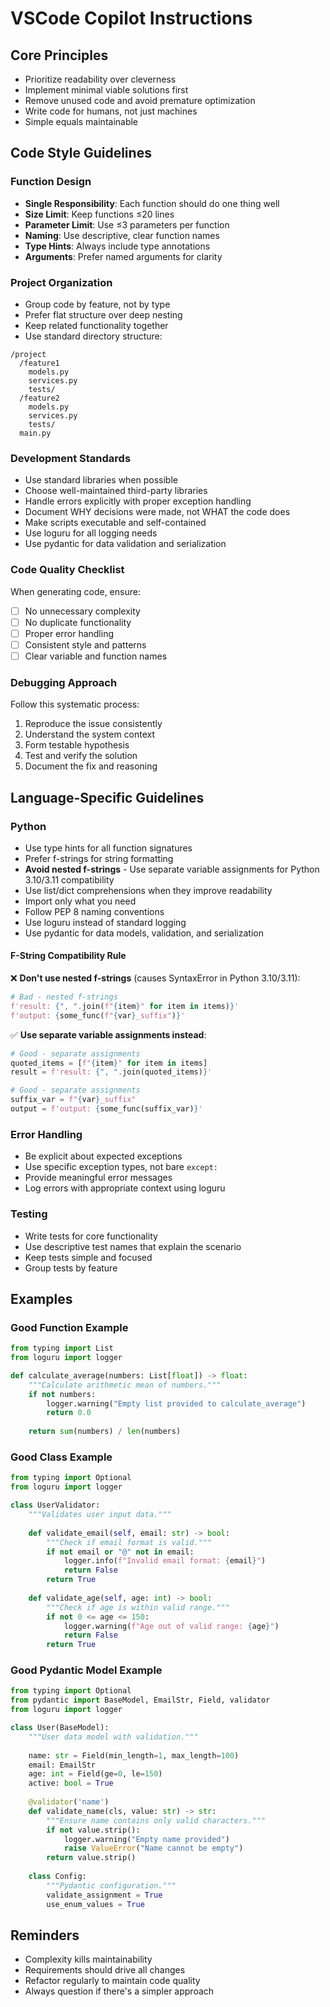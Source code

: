 # VSCode Copilot Instructions

## Core Principles
- Prioritize readability over cleverness
- Implement minimal viable solutions first
- Remove unused code and avoid premature optimization
- Write code for humans, not just machines
- Simple equals maintainable

## Code Style Guidelines

### Function Design
- **Single Responsibility**: Each function should do one thing well
- **Size Limit**: Keep functions ≤20 lines
- **Parameter Limit**: Use ≤3 parameters per function
- **Naming**: Use descriptive, clear function names
- **Type Hints**: Always include type annotations
- **Arguments**: Prefer named arguments for clarity

### Project Organization
- Group code by feature, not by type
- Prefer flat structure over deep nesting
- Keep related functionality together
- Use standard directory structure:
```
/project
  /feature1
    models.py
    services.py
    tests/
  /feature2
    models.py
    services.py
    tests/
  main.py
```

### Development Standards
- Use standard libraries when possible
- Choose well-maintained third-party libraries
- Handle errors explicitly with proper exception handling
- Document WHY decisions were made, not WHAT the code does
- Make scripts executable and self-contained
- Use loguru for all logging needs
- Use pydantic for data validation and serialization

### Code Quality Checklist
When generating code, ensure:
- [ ] No unnecessary complexity
- [ ] No duplicate functionality
- [ ] Proper error handling
- [ ] Consistent style and patterns
- [ ] Clear variable and function names

### Debugging Approach
Follow this systematic process:
1. Reproduce the issue consistently
2. Understand the system context
3. Form testable hypothesis
4. Test and verify the solution
5. Document the fix and reasoning

## Language-Specific Guidelines

### Python
- Use type hints for all function signatures
- Prefer f-strings for string formatting
- **Avoid nested f-strings** - Use separate variable assignments for Python 3.10/3.11 compatibility
- Use list/dict comprehensions when they improve readability
- Import only what you need
- Follow PEP 8 naming conventions
- Use loguru instead of standard logging
- Use pydantic for data models, validation, and serialization

#### F-String Compatibility Rule
❌ **Don't use nested f-strings** (causes SyntaxError in Python 3.10/3.11):
```python
# Bad - nested f-strings
f'result: {", ".join(f"{item}" for item in items)}'
f'output: {some_func(f"{var}_suffix")}'
```

✅ **Use separate variable assignments instead**:
```python
# Good - separate assignments
quoted_items = [f"{item}" for item in items]
result = f'result: {", ".join(quoted_items)}'

# Good - separate assignments
suffix_var = f"{var}_suffix"
output = f'output: {some_func(suffix_var)}'
```

### Error Handling
- Be explicit about expected exceptions
- Use specific exception types, not bare `except:`
- Provide meaningful error messages
- Log errors with appropriate context using loguru

### Testing
- Write tests for core functionality
- Use descriptive test names that explain the scenario
- Keep tests simple and focused
- Group tests by feature

## Examples

### Good Function Example
```python
from typing import List
from loguru import logger

def calculate_average(numbers: List[float]) -> float:
    """Calculate arithmetic mean of numbers."""
    if not numbers:
        logger.warning("Empty list provided to calculate_average")
        return 0.0
    
    return sum(numbers) / len(numbers)
```

### Good Class Example
```python
from typing import Optional
from loguru import logger

class UserValidator:
    """Validates user input data."""
    
    def validate_email(self, email: str) -> bool:
        """Check if email format is valid."""
        if not email or "@" not in email:
            logger.info(f"Invalid email format: {email}")
            return False
        return True
    
    def validate_age(self, age: int) -> bool:
        """Check if age is within valid range."""
        if not 0 <= age <= 150:
            logger.warning(f"Age out of valid range: {age}")
            return False
        return True
```

### Good Pydantic Model Example
```python
from typing import Optional
from pydantic import BaseModel, EmailStr, Field, validator
from loguru import logger

class User(BaseModel):
    """User data model with validation."""
    
    name: str = Field(min_length=1, max_length=100)
    email: EmailStr
    age: int = Field(ge=0, le=150)
    active: bool = True
    
    @validator('name')
    def validate_name(cls, value: str) -> str:
        """Ensure name contains only valid characters."""
        if not value.strip():
            logger.warning("Empty name provided")
            raise ValueError("Name cannot be empty")
        return value.strip()
    
    class Config:
        """Pydantic configuration."""
        validate_assignment = True
        use_enum_values = True
```

## Reminders
- Complexity kills maintainability
- Requirements should drive all changes
- Refactor regularly to maintain code quality
- Always question if there's a simpler approach
